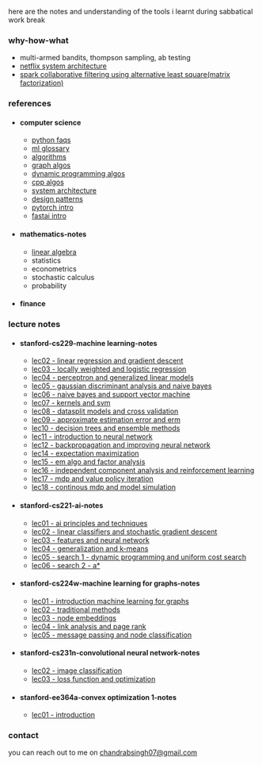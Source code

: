 here are the notes and understanding of the tools i learnt during sabbatical work break

### why-how-what
- multi-armed bandits, thompson sampling, ab testing
- [netflix system architecture](system_designs/netflix.html)
- [spark collaborative filtering using alternative least square(matrix factorization)](recommenders/als_deep_dive.html)

### references

- #### computer science  
  - [python faqs](codes/python_faqs.html)  
  - [ml glossary](algos/ml_glossary.html)
  - [algorithms](algos/run_algos.html)
  - [graph algos](algos/graph_algos.html)
  - [dynamic programming algos](algos/dp_algos.html)
  - [cpp algos](algos/cpp_algos.html)
  - [system architecture](system_designs/system_architecture.html)
  - [design patterns](system_designs/design_patterns.html)
  - [pytorch intro](pytorch_fastai/01_pytorch_intro.html)
  - [fastai intro](pytorch_fastai/01_fastai_intro.html)

- #### mathematics-notes
  - [linear algebra](maths/linear_algebra.html)
  - statistics
  - econometrics
  - stochastic calculus
  - probability

- #### finance

### lecture notes

- #### stanford-cs229-machine learning-notes
  - [lec02 - linear regression and gradient descent](cs229_ml/lec02-LinearReg-GradientDescent.html)
  - [lec03 - locally weighted and logistic regression](cs229_ml/lec03-LocallyWeighted-LogisticRegression.html)
  - [lec04 - perceptron and generalized linear models](cs229_ml/lec04-Perceptron-GLM.html)
  - [lec05 - gaussian discriminant analysis and naive bayes](cs229_ml/lec05-GDA-NaiveBayes.html)
  - [lec06 - naive bayes and support vector machine](cs229_ml/lec06-NaiveBayes-SVM.html)
  - [lec07 - kernels and svm](cs229_ml/Lec07-Kernels-SVM.html)
  - [lec08 - datasplit models and cross validation](cs229_ml/lec08-DataSplits-Models-CrossValidation.html)
  - [lec09 - approximate estimation error and erm](cs229_ml/lec09-Approx-EstimationError-ERM.html)
  - [lec10 - decision trees and ensemble methods](cs229_ml/lec10-DecisionTrees-EnsembleMethods.html)
  - [lec11 - introduction to neural network](cs229_ml/lec11-Intro-NN.html)
  - [lec12 - backpropagation and improving neural network](cs229_ml/lec12-Backpropagation-ImprovingNN.html)
  - [lec14 - expectation maximization](cs229_ml/lec14-Expectation-MaximizationAlgo.html)
  - [lec15 - em algo and factor analysis](cs229_ml/lec15-EMAlgo-FactorAnalysis.html)
  - [lec16 - independent component analysis and reinforcement learning](cs229_ml/lec16-IndependentComponentAnalysis-RL.html)
  - [lec17 - mdp and value policy iteration](cs229_ml/lec17-MDPs-ValuePolicyIteration.html)
  - [lec18 - continous mdp and model simulation](cs229_ml/lec18-continuousMDPs-ModelSimulation.html)

- #### stanford-cs221-ai-notes  
  - [lec01 - ai principles and techniques](cs221_ai/lec01-AI-PrinciplesAndTechniques.html)  
  - [lec02 - linear classifiers and stochastic gradient descent](cs221_ai/lec02-LinearClassifiers-SGD.html)  
  - [lec03 - features and neural network](cs221_ai/lec03-Features-NN.html)  
  - [lec04 - generalization and k-means](cs221_ai/lec04-Generalization-Kmeans.html)  
  - [lec05 - search 1 - dynamic programming and uniform cost search](cs221_ai/lec05-DynamicProg-UniformCostSearch.html)  
  - [lec06 - search 2 - a\*](cs221_ai/lec06-Search2-Astar.html)  

- #### stanford-cs224w-machine learning for graphs-notes  
  - [lec01 - introduction machine learning for graphs](cs224w_ml_graph/lec01_Introduction_MLforGraphs.html)  
  - [lec02 - traditional methods](cs224w_ml_graph/lec02-TraditionalMethods.html)  
  - [lec03 - node embeddings](cs224w_ml_graph/lec03-NodeEmbeddings.html)  
  - [lec04 - link analysis and page rank](cs224w_ml_graph/lec04-linkAnalysis-PageRank.html)  
  - [lec05 - message passing and node classification](cs224w_ml_graph/lec05-MessagePassing-NodeClassification.html)  

- #### stanford-cs231n-convolutional neural network-notes  
  - [lec02 - image classification](cs231n_cnn/lec02-image-classification.html)    
  - [lec03 - loss function and optimization](cs231n_cnn/lec03-lossFun-optimization.html)  

- #### stanford-ee364a-convex optimization 1-notes
  - [lec01 - introduction](ee364a_co1/lec01-Introduction.html)

### contact

you can reach out to me on chandrabsingh07@gmail.com
